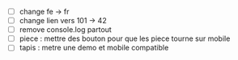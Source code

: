 - [ ] change fe -> fr
- [ ] change lien vers 101 -> 42
- [ ] remove console.log partout
- [ ] piece : mettre des bouton pour que les piece tourne sur mobile
- [ ] tapis : metre une demo et mobile compatible
